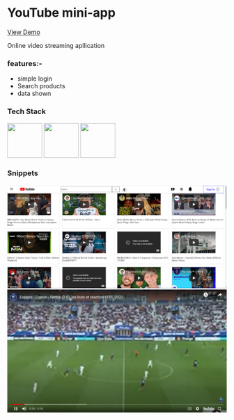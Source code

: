 <h1>YouTube mini-app</h1>
<a href="https://youtubeminiapp.netlify.app/"><p>View Demo<p/></a>
<p>Online video streaming apllication</p>


<h3>features:-</h3>
<ul>
  <li>simple login</li>
   <li>Search products</li>
   <li>data shown</li>
</ul>


<h3>Tech Stack</h3>
<div display="flex">
 <img src="https://cdn-icons-png.flaticon.com/512/732/732212.png" width="80px" height="80px" margin-right="30px"/>
<img src="https://cdn-icons-png.flaticon.com/512/919/919826.png" width="80px" height="80px" margin-right="30px"/>
  <img src="https://cdn-icons-png.flaticon.com/512/5968/5968292.png" width="80px" height="80px" margin-right="30px"/>
</div>


<h3>Snippets</h3>
<div>
<img src="./images/Screenshot (327).png"/>
<div/>
  <div>
<img src="./images/Screenshot (328).png"/>
<div/>

